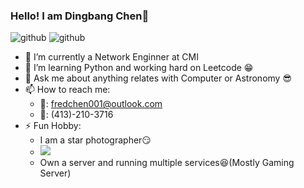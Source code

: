 ### Hello! I am Dingbang Chen👋

![github](https://img.shields.io/badge/-Computer%20Engineer-blue)
![github](https://img.shields.io/badge/Python-Expert-orange)

- 🔭 I’m currently a Network Enginner at CMI
- 🌱 I’m learning Python and working hard on Leetcode 😁
- 💬 Ask me about anything relates with Computer or Astronomy 😎
- 📫 How to reach me: 
  - 📧: fredchen001@outlook.com
  - 📲: (413)-210-3716 
- ⚡ Fun Hobby: 
  - I am a star photographer😏
  - ![](https://github.com/dingbangchen/MyPic/blob/main/HTY01838.JPG)
  - Own a server and running multiple services😆(Mostly Gaming Server)
